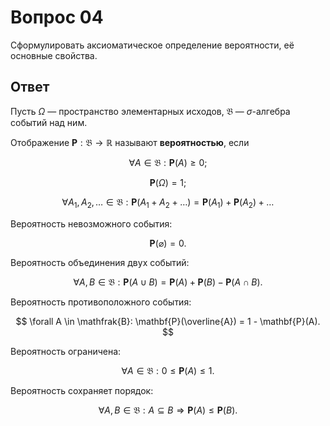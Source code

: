 # Вопрос 04

Сформулировать аксиоматическое определение вероятности, её основные свойства.

## Ответ

Пусть $\Omega$ &mdash; пространство элементарных исходов, $\mathfrak{B}$
&mdash; $\sigma$-алгебра событий над ним.

Отображение $\mathbf{P} : \mathfrak{B} \rightarrow \mathbb{R}$ называют
**вероятностью**, если

$$
\forall A \in \mathfrak{B}: \mathbf{P}(A) \geqslant 0;
$$

$$
\mathbf{P}(\Omega) = 1;
$$

$$
\forall A_1, A_2, \ldots \in \mathfrak{B}:
\mathbf{P}(A_1 + A_2 + \ldots) = \mathbf{P}(A_1) + \mathbf{P}(A_2) + \ldots
$$

Вероятность невозможного события:

$$
\mathbf{P}(\varnothing) = 0.
$$

Вероятность объединения двух событий:

$$
\forall A, B \in \mathfrak{B}:
\mathbf{P}(A \cup B) = \mathbf{P}(A) + \mathbf{P}(B) - \mathbf{P}(A \cap B).
$$

Вероятность противоположного события:

$$
\forall A \in \mathfrak{B}: \mathbf{P}(\overline{A}) = 1 - \mathbf{P}(A).
$$

Вероятность ограничена:

$$
\forall A \in \mathfrak{B}: 0 \leqslant \mathbf{P}(A) \leqslant 1.
$$

Вероятность сохраняет порядок:

$$
\forall A, B \in \mathfrak{B}:
A \subseteq B \Rightarrow \mathbf{P}(A) \leqslant \mathbf{P}(B).
$$
